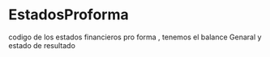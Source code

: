 # EstadosProforma

codigo de los estados financieros pro forma , tenemos el balance Genaral y estado de resultado 

